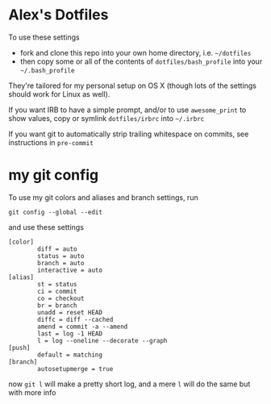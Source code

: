 # Alex's Dotfiles

To use these settings

* fork and clone this repo into your own home directory, i.e. `~/dotfiles`
* then copy some or all of the contents of `dotfiles/bash_profile` into your `~/.bash_profile`

They're tailored for my personal setup on OS X (though lots of the settings should work for Linux as well).

If you want IRB to have a simple prompt, and/or to use `awesome_print` to show values, copy or symlink `dotfiles/irbrc` into `~/.irbrc`

If you want git to automatically strip trailing whitespace on commits, see instructions in `pre-commit`

# my git config

To use my git colors and aliases and branch settings, run

    git config --global --edit

and use these settings

    [color]
            diff = auto
            status = auto
            branch = auto
            interactive = auto
    [alias]
            st = status
            ci = commit
            co = checkout
            br = branch
            unadd = reset HEAD
            diffc = diff --cached
            amend = commit -a --amend
            last = log -1 HEAD
            l = log --oneline --decorate --graph
    [push]
            default = matching
    [branch]
            autosetupmerge = true

now `git l` will make a pretty short log, and a mere `l` will do the same but with more info

